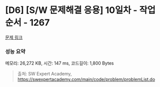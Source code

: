 # [D6] [S/W 문제해결 응용] 10일차 - 작업순서 - 1267 

[문제 링크](https://swexpertacademy.com/main/code/problem/problemDetail.do?contestProbId=AV18TrIqIwUCFAZN) 

### 성능 요약

메모리: 26,272 KB, 시간: 147 ms, 코드길이: 1,800 Bytes



> 출처: SW Expert Academy, https://swexpertacademy.com/main/code/problem/problemList.do